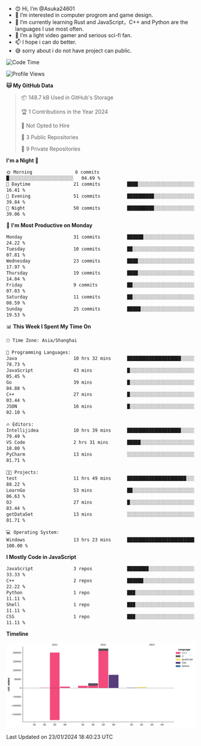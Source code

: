 - 😊 Hi, I’m @Asuka24601
- 👀 I’m interested in computer progrom and game design.
- 🌱 I’m currently learning Rust and JavaScript，C++ and Python are the languages I use most often.
- 💞️ I’m a light video gamer and serious sci-fi fan.
- 📫 I hope i can do better.
- 😅 sorry about i do not have project can public.

<!--START_SECTION:waka-->
![Code Time](http://img.shields.io/badge/Code%20Time-460%20hrs%208%20mins-blue)

![Profile Views](http://img.shields.io/badge/Profile%20Views-0-blue)

**🐱 My GitHub Data** 

> 📦 148.7 kB Used in GitHub's Storage 
 > 
> 🏆 1 Contributions in the Year 2024
 > 
> 🚫 Not Opted to Hire
 > 
> 📜 3 Public Repositories 
 > 
> 🔑 9 Private Repositories 
 > 
**I'm a Night 🦉** 

```text
🌞 Morning                6 commits           █░░░░░░░░░░░░░░░░░░░░░░░░   04.69 % 
🌆 Daytime                21 commits          ████░░░░░░░░░░░░░░░░░░░░░   16.41 % 
🌃 Evening                51 commits          ██████████░░░░░░░░░░░░░░░   39.84 % 
🌙 Night                  50 commits          ██████████░░░░░░░░░░░░░░░   39.06 % 
```
📅 **I'm Most Productive on Monday** 

```text
Monday                   31 commits          ██████░░░░░░░░░░░░░░░░░░░   24.22 % 
Tuesday                  10 commits          ██░░░░░░░░░░░░░░░░░░░░░░░   07.81 % 
Wednesday                23 commits          ████░░░░░░░░░░░░░░░░░░░░░   17.97 % 
Thursday                 19 commits          ████░░░░░░░░░░░░░░░░░░░░░   14.84 % 
Friday                   9 commits           ██░░░░░░░░░░░░░░░░░░░░░░░   07.03 % 
Saturday                 11 commits          ██░░░░░░░░░░░░░░░░░░░░░░░   08.59 % 
Sunday                   25 commits          █████░░░░░░░░░░░░░░░░░░░░   19.53 % 
```


📊 **This Week I Spent My Time On** 

```text
🕑︎ Time Zone: Asia/Shanghai

💬 Programming Languages: 
Java                     10 hrs 32 mins      ████████████████████░░░░░   78.73 % 
JavaScript               43 mins             █░░░░░░░░░░░░░░░░░░░░░░░░   05.45 % 
Go                       39 mins             █░░░░░░░░░░░░░░░░░░░░░░░░   04.88 % 
C++                      27 mins             █░░░░░░░░░░░░░░░░░░░░░░░░   03.44 % 
JSON                     16 mins             █░░░░░░░░░░░░░░░░░░░░░░░░   02.10 % 

🔥 Editors: 
Intellijidea             10 hrs 39 mins      ████████████████████░░░░░   79.49 % 
VS Code                  2 hrs 31 mins       █████░░░░░░░░░░░░░░░░░░░░   18.80 % 
PyCharm                  13 mins             ░░░░░░░░░░░░░░░░░░░░░░░░░   01.71 % 

🐱‍💻 Projects: 
test                     11 hrs 49 mins      ██████████████████████░░░   88.22 % 
LearnGo                  53 mins             ██░░░░░░░░░░░░░░░░░░░░░░░   06.63 % 
OJ                       27 mins             █░░░░░░░░░░░░░░░░░░░░░░░░   03.44 % 
getDataSet               13 mins             ░░░░░░░░░░░░░░░░░░░░░░░░░   01.71 % 

💻 Operating System: 
Windows                  13 hrs 23 mins      █████████████████████████   100.00 % 
```

**I Mostly Code in JavaScript** 

```text
JavaScript               3 repos             ████████░░░░░░░░░░░░░░░░░   33.33 % 
C++                      2 repos             ██████░░░░░░░░░░░░░░░░░░░   22.22 % 
Python                   1 repo              ███░░░░░░░░░░░░░░░░░░░░░░   11.11 % 
Shell                    1 repo              ███░░░░░░░░░░░░░░░░░░░░░░   11.11 % 
CSS                      1 repo              ███░░░░░░░░░░░░░░░░░░░░░░   11.11 % 
```



**Timeline**

![Lines of Code chart](https://raw.githubusercontent.com/Asuka24601/Asuka24601/main/assets/bar_graph.png)


 Last Updated on 23/01/2024 18:40:23 UTC
<!--END_SECTION:waka-->

